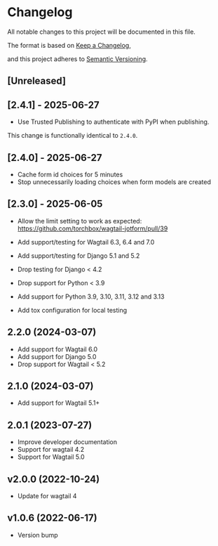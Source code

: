 # Changelog

All notable changes to this project will be documented in this file.

The format is based on [Keep a Changelog](https://keepachangelog.com/en/1.0.0/),

and this project adheres to [Semantic Versioning](https://semver.org/spec/v2.0.0.html).

## [Unreleased]

## [2.4.1] - 2025-06-27

- Use Trusted Publishing to authenticate with PyPI when publishing.

This change is functionally identical to `2.4.0`.

## [2.4.0] - 2025-06-27

- Cache form id choices for 5 minutes
- Stop unnecessarily loading choices when form models are created

## [2.3.0] - 2025-06-05

- Allow the limit setting to work as expected: <https://github.com/torchbox/wagtail-jotform/pull/39>

- Add support/testing for Wagtail 6.3, 6.4 and 7.0
- Add support/testing for Django 5.1 and 5.2
- Drop testing for Django < 4.2
- Drop support for Python < 3.9
- Add support for Python 3.9, 3.10, 3.11, 3.12 and 3.13
- Add tox configuration for local testing

## 2.2.0 (2024-03-07)

- Add support for Wagtail 6.0
- Add support for Django 5.0
- Drop support for Wagtail < 5.2

## 2.1.0 (2024-03-07)

- Add support for Wagtail 5.1+

## 2.0.1 (2023-07-27)

- Improve developer documentation
- Support for wagtail 4.2
- Support for Wagtail 5.0

## v2.0.0 (2022-10-24)

- Update for wagtail 4

## v1.0.6 (2022-06-17)

- Version bump
